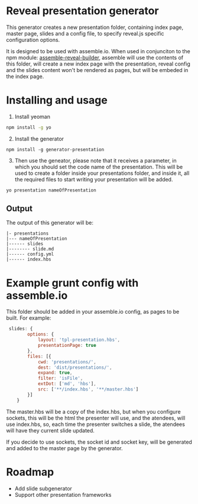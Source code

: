 # Reveal presentation generator

This generator creates a new presentation folder, containing index page, master page, slides and a config file, to specify
reveal.js specific configuration options.

It is designed to be used with assemble.io. When used in conjunciton to the npm module: [assemble-reveal-builder](https://www.npmjs.com/package/assemble-reveal-builder), assemble will use the contents of this folder, will create a new index page with the presentation, reveal config and the slides content won't be rendered as pages, but will be embeded in the index page.


# Installing and usage

1. Install yeoman
```bash
npm install -g yo
```

2. Install the generator
```
npm install -g generator-presentation
```

3. Then use the geneator, please note that it receives a parameter, in which you should set the code name of the presentation. This will be used to create a folder inside your presentations folder, and inside it, all the required files to start writing your presentation will be added.

```bash
yo presentation nameOfPresentation
```

## Output
The output of this generator will be:

```
|- presentations
|--- nameOfPresentation
|------ slides
|-------- slide.md
|------ config.yml
|------ index.hbs
```

# Example grunt config with assemble.io

This folder should be added in your assemble.io config, as pages to be built. For example:

```js
 slides: {
        options: {
            layout: 'tpl-presentation.hbs',
            presentationPage: true
        },
        files: [{
            cwd: 'presentations/',
            dest: 'dist/presentations/',
            expand: true,
            filter: 'isFile',
            extDot: ['md', 'hbs'],
            src: ['**/index.hbs', '**/master.hbs']
        }]
    }
  ```

The master.hbs will be a copy of the index.hbs, but when you configure sockets, this will be the html the presenter will use, and the atendees, will use index.hbs, so, each time the presenter switches a slide, the atendees will have they current slide updated.

If you decide to use sockets, the socket id and socket key, will be generated and added to the master page by the generator.


# Roadmap

* Add slide subgenerator
* Support other presentation frameworks
